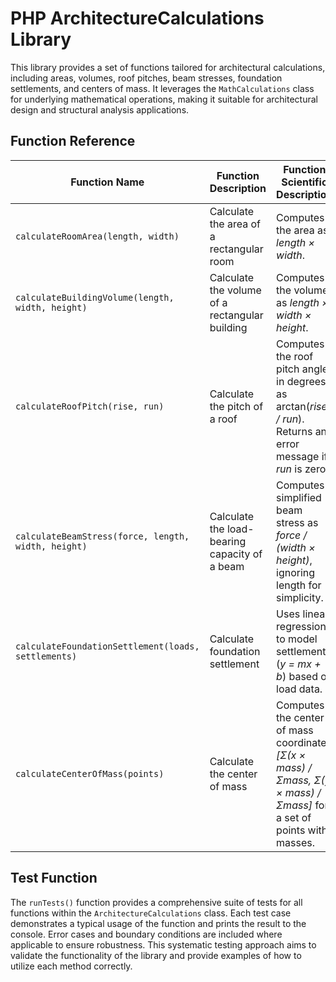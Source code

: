 # PHP ArchitectureCalculations Library

This library provides a set of functions tailored for architectural calculations, including areas, volumes, roof pitches, beam stresses, foundation settlements, and centers of mass. It leverages the `MathCalculations` class for underlying mathematical operations, making it suitable for architectural design and structural analysis applications.

## Function Reference

| Function Name | Function Description | Function Scientific Description |
|---|---|---|
| `calculateRoomArea(length, width)` | Calculate the area of a rectangular room | Computes the area as *length × width*. |
| `calculateBuildingVolume(length, width, height)` | Calculate the volume of a rectangular building | Computes the volume as *length × width × height*. |
| `calculateRoofPitch(rise, run)` | Calculate the pitch of a roof | Computes the roof pitch angle in degrees as arctan(*rise / run*). Returns an error message if *run* is zero. |
| `calculateBeamStress(force, length, width, height)` | Calculate the load-bearing capacity of a beam | Computes simplified beam stress as *force / (width × height)*, ignoring length for simplicity. |
| `calculateFoundationSettlement(loads, settlements)` | Calculate foundation settlement | Uses linear regression to model settlement (*y = mx + b*) based on load data. |
| `calculateCenterOfMass(points)` | Calculate the center of mass | Computes the center of mass coordinates *[Σ(x × mass) / Σmass, Σ(y × mass) / Σmass]* for a set of points with masses. |

## Test Function

The `runTests()` function provides a comprehensive suite of tests for all functions within the `ArchitectureCalculations` class. Each test case demonstrates a typical usage of the function and prints the result to the console. Error cases and boundary conditions are included where applicable to ensure robustness. This systematic testing approach aims to validate the functionality of the library and provide examples of how to utilize each method correctly.